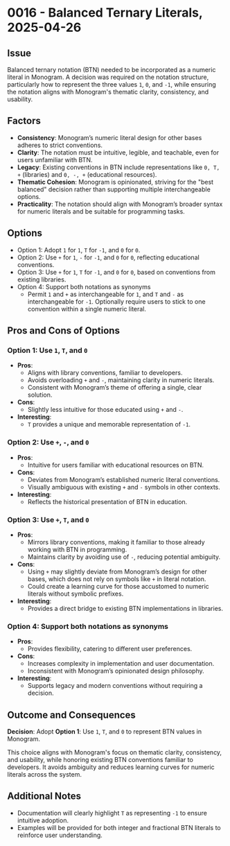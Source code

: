 # 0016 - Balanced Ternary Literals, 2025-04-26

## Issue

Balanced ternary notation (BTN) needed to be incorporated as a numeric literal
in Monogram. A decision was required on the notation structure, particularly how
to represent the three values `1`, `0`, and `-1`, while ensuring the notation
aligns with Monogram's thematic clarity, consistency, and usability.

## Factors

- **Consistency**: Monogram’s numeric literal design for other bases adheres to
  strict conventions.
- **Clarity**: The notation must be intuitive, legible, and teachable, even for
  users unfamiliar with BTN.
- **Legacy**: Existing conventions in BTN include representations like `0, T, +`
  (libraries) and `0, -, +` (educational resources).
- **Thematic Cohesion**: Monogram is opinionated, striving for the "best
  balanced" decision rather than supporting multiple interchangeable options.
- **Practicality**: The notation should align with Monogram’s broader syntax for
  numeric literals and be suitable for programming tasks.

## Options

- Option 1: Adopt `1` for `1`, `T` for `-1`, and `0` for `0`.
- Option 2: Use `+` for `1`, `-` for `-1`, and `0` for `0`, reflecting
  educational conventions. 
- Option 3: Use `+` for `1`, `T` for `-1`, and `0` for `0`, based on conventions
  from existing libraries.
- Option 4: Support both notations as synonyms
  - Permit `1` and `+` as interchangeable for `1`, and `T` and `-` as
    interchangeable for `-1`. Optionally require users to stick to one
    convention within a single numeric literal.

## Pros and Cons of Options

### Option 1: Use `1`, `T`, and `0`

- **Pros**:
  - Aligns with library conventions, familiar to developers.
  - Avoids overloading `+` and `-`, maintaining clarity in numeric literals.
  - Consistent with Monogram’s theme of offering a single, clear solution.
- **Cons**:
  - Slightly less intuitive for those educated using `+` and `-`.
- **Interesting**:
  - `T` provides a unique and memorable representation of `-1`.

### Option 2: Use `+`, `-`, and `0`

- **Pros**:
  - Intuitive for users familiar with educational resources on BTN.
- **Cons**:
  - Deviates from Monogram’s established numeric literal conventions.
  - Visually ambiguous with existing `+` and `-` symbols in other contexts.
- **Interesting**:
  - Reflects the historical presentation of BTN in education.

### Option 3: Use `+`, `T`, and `0`

- **Pros**:
  - Mirrors library conventions, making it familiar to those already working
    with BTN in programming.
  - Maintains clarity by avoiding use of `-`, reducing potential ambiguity.
- **Cons**:
  - Using `+` may slightly deviate from Monogram’s design for other bases, which
    does not rely on symbols like `+` in literal notation.
  - Could create a learning curve for those accustomed to numeric literals
    without symbolic prefixes.
- **Interesting**:
  - Provides a direct bridge to existing BTN implementations in libraries.

### Option 4: Support both notations as synonyms
- **Pros**:
  - Provides flexibility, catering to different user preferences.
- **Cons**:
  - Increases complexity in implementation and user documentation.
  - Inconsistent with Monogram’s opinionated design philosophy.
- **Interesting**:
  - Supports legacy and modern conventions without requiring a decision.

## Outcome and Consequences

**Decision**: Adopt **Option 1**: Use `1`, `T`, and `0` to represent BTN values
in Monogram. 

This choice aligns with Monogram's focus on thematic clarity, consistency, and
usability, while honoring existing BTN conventions familiar to developers. It
avoids ambiguity and reduces learning curves for numeric literals across the
system.

## Additional Notes

- Documentation will clearly highlight `T` as representing `-1` to ensure 
  intuitive adoption.
- Examples will be provided for both integer and fractional BTN literals to
  reinforce user understanding.
